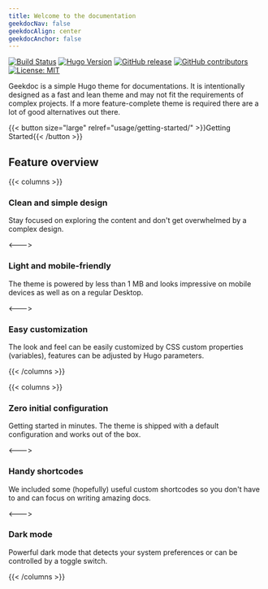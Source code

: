 ```yaml
---
title: Welcome to the documentation
geekdocNav: false
geekdocAlign: center
geekdocAnchor: false
---
```


<!-- markdownlint-capture -->
<!-- markdownlint-disable MD033 -->

<span class="badge-placeholder">[![Build Status](https://ci.thegeeklab.de/api/badges/thegeeklab/hugo-geekdoc/status.svg)](https://ci.thegeeklab.de/repos/thegeeklab/hugo-geekdoc)</span>
<span class="badge-placeholder">[![Hugo Version](https://img.shields.io/badge/hugo-0.124-blue.svg)](https://gohugo.io)</span>
<span class="badge-placeholder">[![GitHub release](https://img.shields.io/github/v/release/thegeeklab/hugo-geekdoc)](https://github.com/thegeeklab/hugo-geekdoc/releases/latest)</span>
<span class="badge-placeholder">[![GitHub contributors](https://img.shields.io/github/contributors/thegeeklab/hugo-geekdoc)](https://github.com/thegeeklab/hugo-geekdoc/graphs/contributors)</span>
<span class="badge-placeholder">[![License: MIT](https://img.shields.io/github/license/thegeeklab/hugo-geekdoc)](https://github.com/thegeeklab/hugo-geekdoc/blob/main/LICENSE)</span>

<!-- markdownlint-restore -->

Geekdoc is a simple Hugo theme for documentations. It is intentionally designed as a fast and lean theme and may not fit the requirements of complex projects. If a more feature-complete theme is required there are a lot of good alternatives out there.

{{< button size="large" relref="usage/getting-started/" >}}Getting Started{{< /button >}}

## Feature overview

{{< columns >}}

### Clean and simple design

Stay focused on exploring the content and don't get overwhelmed by a complex design.

<--->

### Light and mobile-friendly

The theme is powered by less than 1 MB and looks impressive on mobile devices as well as on a regular Desktop.

<--->

### Easy customization

The look and feel can be easily customized by CSS custom properties (variables), features can be adjusted by Hugo parameters.

{{< /columns >}}

{{< columns >}}

### Zero initial configuration

Getting started in minutes. The theme is shipped with a default configuration and works out of the box.

<--->

### Handy shortcodes

We included some (hopefully) useful custom shortcodes so you don't have to and can focus on writing amazing docs.

<--->

### Dark mode

Powerful dark mode that detects your system preferences or can be controlled by a toggle switch.

{{< /columns >}}
